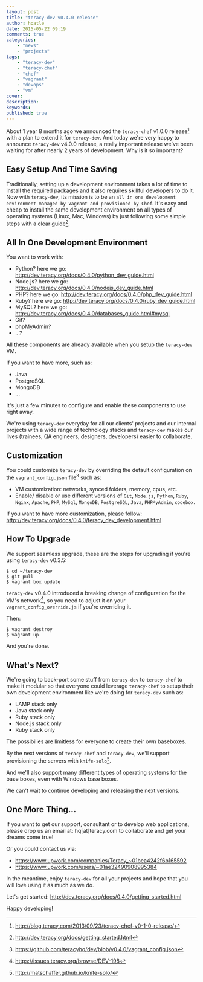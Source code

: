 ```yaml
---
layout: post
title: "teracy-dev v0.4.0 release"
author: hoatle
date: 2015-05-22 09:19
comments: true
categories:
    - "news"
    - "projects"
tags:
    - "teracy-dev"
    - "teracy-chef"
    - "chef"
    - "vagrant"
    - "devops"
    - "vm"
cover:
description:
keywords:
published: true
---
```


About 1 year 8 months ago we announced the `teracy-chef` v1.0.0 release[^1] with a plan to extend
it for `teracy-dev`. And today we're very happy to announce `teracy-dev` v4.0.0 release, a really
important release we've been waiting for after nearly 2 years of development. Why is it so
important?

<!-- more -->

Easy Setup And Time Saving
--------------------------

Traditionally, setting up a development environment takes a lot of time to install the required
packages and it also requires skillful developers to do it. Now with `teracy-dev`, its mission
is to be an `all in one development environment managed by Vagrant and provisioned by Chef`.
It's easy and cheap to install the same development environment on all types of operating
systems (Linux, Mac, Windows) by just following some simple steps with a clear guide[^2].


All In One Development Environment
----------------------------------

You want to work with:

- Python? here we go: http://dev.teracy.org/docs/0.4.0/python_dev_guide.html
- Node.js? here we go: http://dev.teracy.org/docs/0.4.0/nodejs_dev_guide.html
- PHP? here we go: http://dev.teracy.org/docs/0.4.0/php_dev_guide.html
- Ruby? here we go: http://dev.teracy.org/docs/0.4.0/ruby_dev_guide.html
- MySQL? here we go: http://dev.teracy.org/docs/0.4.0/databases_guide.html#mysql
- Git?
- phpMyAdmin?
- ...?

All these components are already available when you setup the `teracy-dev` VM.

If you want to have more, such as:

- Java
- PostgreSQL
- MongoDB
- ...

It's just a few minutes to configure and enable these components to use right away.

We're using `teracy-dev` everyday for all our clients' projects and our internal projects with a
wide range of technology stacks and `teracy-dev` makes our lives (trainees, QA engineers, designers,
developers) easier to collaborate.


Customization
-------------

You could customize `teracy-dev` by overriding the default configuration on the
`vagrant_config.json` file[^3] such as:

- VM customization: networks, synced folders, memory, cpus, etc.
- Enable/ disable or use different versions of `Git`, `Node.js`, `Python`, `Ruby`, `Nginx`, `Apache`,
`PHP`, `MySql`, `MongoDB`, `PostgreSQL`, `Java`, `PHPMyAdmin`, `codebox`.

If you want to have more customization, please follow:
http://dev.teracy.org/docs/0.4.0/teracy_dev_development.html


How To Upgrade
--------------

We support seamless upgrade, these are the steps for upgrading if you're using `teracy-dev` v0.3.5:

```
$ cd ~/teracy-dev
$ git pull
$ vagrant box update
```

`teracy-dev` v0.4.0 introduced a breaking change of configuration for the VM's network[^4],
so you need to adjust it on your `vagrant_config_override.js` if you're overriding it.

Then:

```
$ vagrant destroy
$ vagrant up
```

And you're done.


What's Next?
------------

We're going to back-port some stuff from `teracy-dev` to `teracy-chef` to make it modular so
that everyone could leverage `teracy-chef` to setup their own development environment like we're
doing for `teracy-dev` such as:

- LAMP stack only
- Java stack only
- Ruby stack only
- Node.js stack only
- Ruby stack only

The possibilies are limitless for everyone to create their own baseboxes.

By the next versions of `teracy-chef` and `teracy-dev`, we'll support provisioning the servers
with `knife-solo`[^5].

And we'll also support many different types of operating systems for the base boxes, even with
Windows base boxes.

We can't wait to continue developing and releasing the next versions.


One More Thing...
-----------------

If you want to get our support, consultant or to develop web applications, please drop us an
email at: hq[at]teracy.com to collaborate and get your dreams come true!

Or you could contact us via:

- https://www.upwork.com/companies/Teracy_~01bea4242f6b165592
- https://www.upwork.com/users/~01ae32490908995384


In the meantime, enjoy `teracy-dev` for all your projects and hope that you will love using it as
much as we do.

Let's get started: http://dev.teracy.org/docs/0.4.0/getting_started.html

Happy developing!


[^1]: http://blog.teracy.com/2013/09/23/teracy-chef-v0-1-0-release/
[^2]: http://dev.teracy.org/docs/getting_started.html
[^3]: https://github.com/teracyhq/dev/blob/v0.4.0/vagrant_config.json
[^4]: https://issues.teracy.org/browse/DEV-198
[^5]: http://matschaffer.github.io/knife-solo/
